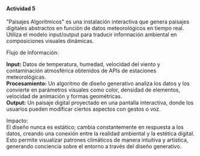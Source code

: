 #### Actividad 5

"Paisajes Algorítmicos" es una instalación interactiva que genera paisajes digitales abstractos en función de datos meteorológicos en tiempo real. Utiliza el modelo input/output para traducir información ambiental en composiciones visuales dinámicas.  

Flujo de Información:  

**Input:** Datos de temperatura, humedad, velocidad del viento y contaminación atmosférica obtenidos de APIs de estaciones meteorológicas.  
**Procesamiento:** Un algoritmo de diseño generativo analiza los datos y los convierte en parámetros visuales como color, densidad de elementos, velocidad de animación y formas geométricas.   
**Output:** Un paisaje digital proyectado en una pantalla interactiva, donde los usuarios pueden modificar ciertos aspectos con gestos o voz.  

Impacto:  
El diseño nunca es estático; cambia constantemente en respuesta a los datos, creando una conexión entre la realidad ambiental y la estética digital. Esto permite visualizar patrones climáticos de manera intuitiva y artística, generando conciencia sobre el entorno a través del diseño generativo.
